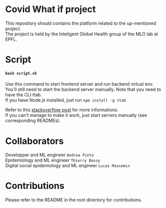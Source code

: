 # Covid What if project

This repository should contains the platform related to the up-mentioned project. <br>
The project is held by the Inteligent Global Health group of the MLO lab at EPFL.

# Script

#### `bash script.sh`

Use this command to start frontend server and run backend virtual env. You'll still need to start the backend server manually. Note that you need to have the CLI ttab. <br>
If you have Node.js installed, just run `npm install -g ttab` <br>

Refer to this [stackoverflow post](https://stackoverflow.com/questions/7171725/open-new-terminal-tab-from-command-line-mac-os-x) for more informations. <br>
If you can't manage to make it work, just start servers manually (see corresponding READMEs).

# Collaborators

Developper and ML engineer `Andrea Pinto` <br>
Epidemiology and ML engineer `Thierry Bossy` <br>
Digital social epidemiology and ML engineer `Lucas Massemin` <br>

# Contributions

Please refer to the README in the root directory for contributions.